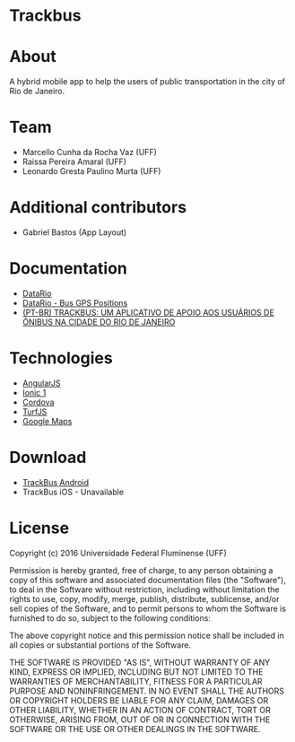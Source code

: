 # Trackbus

# About
A hybrid mobile app to help the users of public transportation in the city of Rio de Janeiro.

# Team
  * Marcello Cunha da Rocha Vaz (UFF)
  * Raissa Pereira Amaral (UFF)
  * Leonardo Gresta Paulino Murta (UFF)

# Additional contributors
  * Gabriel Bastos (App Layout)

# Documentation
  * [DataRio](http://data.rio/)
  * [DataRio - Bus GPS Positions](http://dadosabertos.rio.rj.gov.br/apitransporte/apresentacao/pdf/documentacao_gps.pdf)
  * [(PT-BR) TRACKBUS: UM APLICATIVO DE APOIO AOS USUÁRIOS DE ÔNIBUS NA CIDADE DO RIO DE JANEIRO](https://github.com/gems-uff/trackbus/blob/master/Monografia.pdf)

# Technologies
  * [AngularJS](https://angularjs.org/)
  * [Ionic 1](https://ionicframework.com/)
  * [Cordova](https://cordova.apache.org/)
  * [TurfJS](http://turfjs.org/)
  * [Google Maps](https://www.google.com.br/maps)

# Download
  * [TrackBus Android](https://play.google.com/store/apps/details?id=com.uff.trackbus&hl=pt_BR)
  * TrackBus iOS - Unavailable

# License
Copyright (c) 2016 Universidade Federal Fluminense (UFF)

Permission is hereby granted, free of charge, to any person obtaining a copy of this software and associated documentation files (the "Software"), to deal in the Software without restriction, including without limitation the rights to use, copy, modify, merge, publish, distribute, sublicense, and/or sell copies of the Software, and to permit persons to whom the Software is furnished to do so, subject to the following conditions:

The above copyright notice and this permission notice shall be included in all copies or substantial portions of the Software.

THE SOFTWARE IS PROVIDED "AS IS", WITHOUT WARRANTY OF ANY KIND, EXPRESS OR IMPLIED, INCLUDING BUT NOT LIMITED TO THE WARRANTIES OF MERCHANTABILITY, FITNESS FOR A PARTICULAR PURPOSE AND NONINFRINGEMENT. IN NO EVENT SHALL THE AUTHORS OR COPYRIGHT HOLDERS BE LIABLE FOR ANY CLAIM, DAMAGES OR OTHER LIABILITY, WHETHER IN AN ACTION OF CONTRACT, TORT OR OTHERWISE, ARISING FROM, OUT OF OR IN CONNECTION WITH THE SOFTWARE OR THE USE OR OTHER DEALINGS IN THE SOFTWARE.